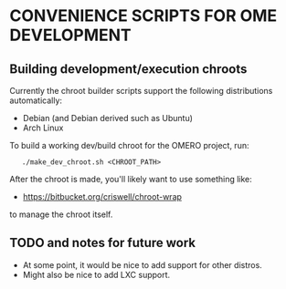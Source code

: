 CONVENIENCE SCRIPTS FOR OME DEVELOPMENT
=======================================

Building development/execution chroots
--------------------------------------

Currently the chroot builder scripts support the following distributions
automatically:

* Debian (and Debian derived such as Ubuntu)
* Arch Linux



To build a working dev/build chroot for the OMERO project, run:

       ./make_dev_chroot.sh <CHROOT_PATH>

After the chroot is made, you'll likely want to use something like:

* https://bitbucket.org/criswell/chroot-wrap

to manage the chroot itself.

TODO and notes for future work
------------------------------

* At some point, it would be nice to add support for other distros.
* Might also be nice to add LXC support.
